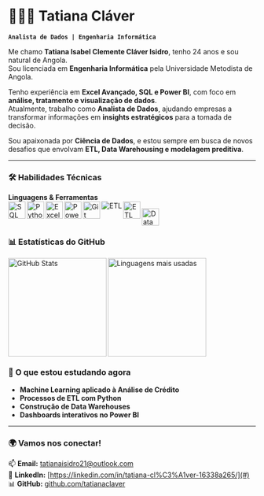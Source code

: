 # 👩🏻‍💻 Tatiana Cláver

**`Analista de Dados | Engenharia Informática`**

Me chamo **Tatiana Isabel Clemente Cláver Isidro**, tenho 24 anos e sou natural de Angola.  
Sou licenciada em **Engenharia Informática** pela Universidade Metodista de Angola.  

Tenho experiência em **Excel Avançado, SQL e Power BI**, com foco em **análise, tratamento e visualização de dados**.  
Atualmente, trabalho como **Analista de Dados**, ajudando empresas a transformar informações em **insights estratégicos** para a tomada de decisão.  

Sou apaixonada por **Ciência de Dados**, e estou sempre em busca de novos desafios que envolvam **ETL, Data Warehousing e modelagem preditiva**.  

---

### 🛠️ Habilidades Técnicas
 **Linguagens & Ferramentas**
  <br/>
  <img align="left" alt="SQL" title="SQL" width="35px" src="https://cdn.jsdelivr.net/gh/devicons/devicon/icons/mysql/mysql-original.svg"/>
  <img align="left" alt="Python" title="Python" width="35px" src="https://cdn.jsdelivr.net/gh/devicons/devicon/icons/python/python-original.svg"/>
  <img align="left" alt="Excel" title="Excel" width="35px" src="https://img.icons8.com/color/48/microsoft-excel-2019--v1.png"/>
  <img align="left" alt="Power BI" title="Power BI" width="35px" src="https://img.icons8.com/color/48/power-bi.png"/>
  <img align="left" alt="Git" title="Git" width="35px" src="https://cdn.jsdelivr.net/gh/devicons/devicon/icons/git/git-original.svg"/>
  <img align="left" alt="ETL" title="ETL" src="https://img.shields.io/badge/ETL-Process-blue?style=for-the-badge&logo=databricks&logoColor=white"/>
<img align="left" alt="ETL" title="ETL" width="35px" src="https://cdn-icons-png.flaticon.com/512/4248/4248443.png"/>

  <img align="left" alt="Data Warehouse" title="Data Warehouse" width="35px" src="https://img.icons8.com/external-flaticons-lineal-color-flat-icons/64/external-database-data-analytics-flaticons-lineal-color-flat-icons.png"/>
  
  <br/>
  <br/>
  
### 📊 Estatísticas do GitHub
<p>
  <img 
    align="left" 
    alt="GitHub Stats" 
    height="200" 
    src="https://github-readme-stats.vercel.app/api?username=tatianaclaver&show_icons=true&theme=tokyonight&include_all_commits=true&locale=pt-br" 
  />

  <img 
    align="left" 
    alt="Linguagens mais usadas" 
    height="200" 
    src="https://github-readme-stats.vercel.app/api/top-langs/?username=tatianaclaver&theme=tokyonight&layout=compact&custom_title=Tecnologias&langs_count=6" 
  />
</p>

<br clear="left"/>

### 🚀 O que estou estudando agora
- **Machine Learning aplicado à Análise de Crédito**  
- **Processos de ETL com Python**  
- **Construção de Data Warehouses**  
- **Dashboards interativos no Power BI**  

---

### 🌍 Vamos nos conectar!
📫 **Email:** tatianaisidro21@outlook.com  
💼 **LinkedIn:** [https://linkedin.com/in/tatiana-cl%C3%A1ver-16338a265/](#)  
📊 **GitHub:** [github.com/tatianaclaver](#)  
